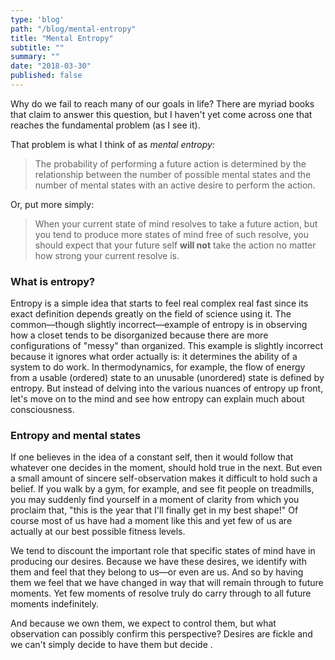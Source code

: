 ```yaml
---
type: 'blog'
path: "/blog/mental-entropy"
title: "Mental Entropy"
subtitle: ""
summary: ""
date: "2018-03-30"
published: false
---
```

Why do we fail to reach many of our goals in life? There are myriad books that claim to answer this question, but I haven't yet come across one that reaches the fundamental problem (as I see it). 

That problem is what I think of as *mental entropy:*

> The probability of performing a future action is determined by the relationship between the number of possible mental states and the number of mental states with an active desire to perform the action.  

Or, put more simply:
> When your current state of mind resolves to take a future action, but you tend to produce more states of mind free of such resolve, you should expect that your future self **will not** take the action no matter how strong your current resolve is.

### What is entropy?
Entropy is a simple idea that starts to feel real complex real fast since its exact definition depends greatly on the field of science using it. The common—though slightly incorrect—example of entropy is in observing how a closet tends to be disorganized because there are more configurations of "messy" than organized. This example is slightly incorrect because it ignores what order actually is: it determines the ability of a system to do work. In thermodynamics, for example, the flow of energy from a usable (ordered) state to an unusable (unordered) state is defined by entropy. But instead of delving into the various nuances of entropy up front, let's move on to the mind and see how entropy can explain much about consciousness. 

### Entropy and mental states
If one believes in the idea of a constant self, then it would follow that whatever one decides in the moment, should hold true in the next. But even a small amount of sincere self-observation makes it difficult to hold such a belief. If you walk by a gym, for example, and see fit people on treadmills, you may suddenly find yourself in a moment of clarity from which you proclaim that, "this is the year that I'll finally get in my best shape!" Of course most of us have had a moment like this and yet few of us are actually at our best possible fitness levels. 

We tend to discount the important role that specific states of mind have in producing our desires. Because we have these desires, we identify with them and feel that they belong to us—or even are us. And so by having them we feel that we have changed in way that will remain through to future moments. Yet few moments of resolve truly do carry through to all future moments indefinitely. 

And because we own them, we expect to control them, but what observation can possibly confirm this perspective? Desires are fickle and we can't simply decide to have them but decide .